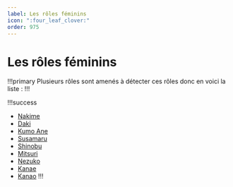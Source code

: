 ```yaml
---
label: Les rôles féminins
icon: ":four_leaf_clover:"
order: 975
---
```


# Les rôles féminins

!!!primary
Plusieurs rôles sont amenés à détecter ces rôles donc en voici la liste :
!!!

!!!success
- [Nakime](../roles/demon/nakime)
- [Daki](../roles/demon/daki_gyutaro)
- [Kumo Ane](../roles/demon/kumo)
- [Susamaru](../roles/demon/susamaru)
- [Shinobu](../roles/slayer/shinobu)
- [Mitsuri](../roles/slayer/mitsuri)
- [Nezuko](../roles/slayer/nezuko)
- [Kanae](../roles/slayer/kanae)
- [Kanao](../roles/slayer/kanao)
!!!
